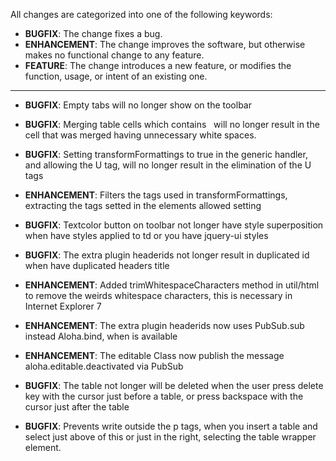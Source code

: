 All changes are categorized into one of the following keywords:

- **BUGFIX**: The change fixes a bug.
- **ENHANCEMENT**: The change improves the software, but otherwise makes no
                   functional change to any feature.
- **FEATURE**: The change introduces a new feature, or modifies the function,
               usage, or intent of an existing one.

----

- **BUGFIX**: Empty tabs will no longer show on the toolbar

- **BUGFIX**: Merging table cells which contains &nbsp; will no longer result
              in the cell that was merged having unnecessary white spaces.

- **BUGFIX**: Setting transformFormattings to true in the generic handler, and
              allowing the U tag, will no longer result in the elimination of
              the U tags

- **ENHANCEMENT**: Filters the tags used in transformFormattings, extracting the
                   tags setted in the elements allowed setting

- **BUGFIX**: Textcolor button on toolbar not longer have style superposition
              when have styles applied to td or you have jquery-ui styles

- **BUGFIX**: The extra plugin headerids not longer result in duplicated id when 
              have duplicated headers title

- **ENHANCEMENT**: Added trimWhitespaceCharacters method in util/html to remove 
                   the weirds whitespace characters, this is necessary in 
                   Internet Explorer 7

- **ENHANCEMENT**: The extra plugin headerids now uses PubSub.sub instead 
                   Aloha.bind, when is available


- **ENHANCEMENT**: The editable Class now publish the message 
                   aloha.editable.deactivated via PubSub

- **BUGFIX**: The table not longer will be deleted when the user press delete 
              key with the cursor just before a table, or press backspace with 
              the cursor just after the table

- **BUGFIX**: Prevents write outside the p tags, when you insert a table and
              select just above of this or just in the right, selecting the 
              table wrapper element.
